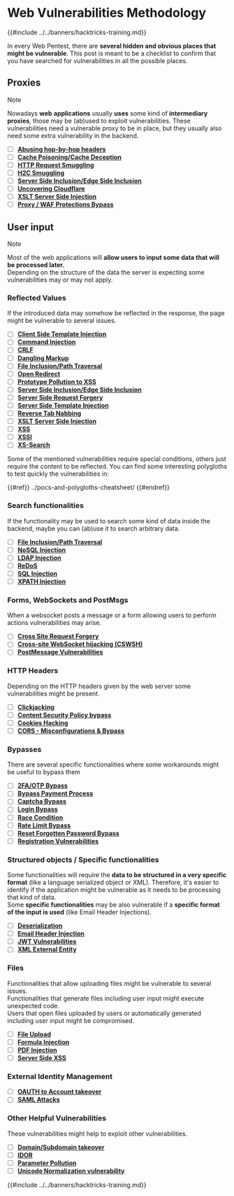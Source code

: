 # Web Vulnerabilities Methodology

{{#include ../../banners/hacktricks-training.md}}

In every Web Pentest, there are **several hidden and obvious places that might be vulnerable**. This post is meant to be a checklist to confirm that you have searched for vulnerabilities in all the possible places.

## Proxies

> [!NOTE]
> Nowadays **web** **applications** usually **uses** some kind of **intermediary** **proxies**, those may be (ab)used to exploit vulnerabilities. These vulnerabilities need a vulnerable proxy to be in place, but they usually also need some extra vulnerability in the backend.

- [ ] [**Abusing hop-by-hop headers**](../abusing-hop-by-hop-headers.md)
- [ ] [**Cache Poisoning/Cache Deception**](../cache-deception.md)
- [ ] [**HTTP Request Smuggling**](../http-request-smuggling/)
- [ ] [**H2C Smuggling**](../h2c-smuggling.md)
- [ ] [**Server Side Inclusion/Edge Side Inclusion**](../server-side-inclusion-edge-side-inclusion-injection.md)
- [ ] [**Uncovering Cloudflare**](../../network-services-pentesting/pentesting-web/uncovering-cloudflare.md)
- [ ] [**XSLT Server Side Injection**](../xslt-server-side-injection-extensible-stylesheet-language-transformations.md)
- [ ] [**Proxy / WAF Protections Bypass**](../proxy-waf-protections-bypass.md)

## **User input**

> [!NOTE]
> Most of the web applications will **allow users to input some data that will be processed later.**\
> Depending on the structure of the data the server is expecting some vulnerabilities may or may not apply.

### **Reflected Values**

If the introduced data may somehow be reflected in the response, the page might be vulnerable to several issues.

- [ ] [**Client Side Template Injection**](../client-side-template-injection-csti.md)
- [ ] [**Command Injection**](../command-injection.md)
- [ ] [**CRLF**](../crlf-0d-0a.md)
- [ ] [**Dangling Markup**](../dangling-markup-html-scriptless-injection/)
- [ ] [**File Inclusion/Path Traversal**](../file-inclusion/)
- [ ] [**Open Redirect**](../open-redirect.md)
- [ ] [**Prototype Pollution to XSS**](../deserialization/nodejs-proto-prototype-pollution/#client-side-prototype-pollution-to-xss)
- [ ] [**Server Side Inclusion/Edge Side Inclusion**](../server-side-inclusion-edge-side-inclusion-injection.md)
- [ ] [**Server Side Request Forgery**](../ssrf-server-side-request-forgery/)
- [ ] [**Server Side Template Injection**](../ssti-server-side-template-injection/)
- [ ] [**Reverse Tab Nabbing**](../reverse-tab-nabbing.md)
- [ ] [**XSLT Server Side Injection**](../xslt-server-side-injection-extensible-stylesheet-language-transformations.md)
- [ ] [**XSS**](../xss-cross-site-scripting/)
- [ ] [**XSSI**](../xssi-cross-site-script-inclusion.md)
- [ ] [**XS-Search**](../xs-search.md)

Some of the mentioned vulnerabilities require special conditions, others just require the content to be reflected. You can find some interesting polygloths to test quickly the vulnerabilities in:

{{#ref}}
../pocs-and-polygloths-cheatsheet/
{{#endref}}

### **Search functionalities**

If the functionality may be used to search some kind of data inside the backend, maybe you can (ab)use it to search arbitrary data.

- [ ] [**File Inclusion/Path Traversal**](../file-inclusion/)
- [ ] [**NoSQL Injection**](../nosql-injection.md)
- [ ] [**LDAP Injection**](../ldap-injection.md)
- [ ] [**ReDoS**](../regular-expression-denial-of-service-redos.md)
- [ ] [**SQL Injection**](../sql-injection/)
- [ ] [**XPATH Injection**](../xpath-injection.md)

### **Forms, WebSockets and PostMsgs**

When a websocket posts a message or a form allowing users to perform actions vulnerabilities may arise.

- [ ] [**Cross Site Request Forgery**](../csrf-cross-site-request-forgery.md)
- [ ] [**Cross-site WebSocket hijacking (CSWSH)**](../websocket-attacks.md)
- [ ] [**PostMessage Vulnerabilities**](../postmessage-vulnerabilities/)

### **HTTP Headers**

Depending on the HTTP headers given by the web server some vulnerabilities might be present.

- [ ] [**Clickjacking**](../clickjacking.md)
- [ ] [**Content Security Policy bypass**](../content-security-policy-csp-bypass/)
- [ ] [**Cookies Hacking**](../hacking-with-cookies/)
- [ ] [**CORS - Misconfigurations & Bypass**](../cors-bypass.md)

### **Bypasses**

There are several specific functionalities where some workarounds might be useful to bypass them

- [ ] [**2FA/OTP Bypass**](../2fa-bypass.md)
- [ ] [**Bypass Payment Process**](../bypass-payment-process.md)
- [ ] [**Captcha Bypass**](../captcha-bypass.md)
- [ ] [**Login Bypass**](../login-bypass/)
- [ ] [**Race Condition**](../race-condition.md)
- [ ] [**Rate Limit Bypass**](../rate-limit-bypass.md)
- [ ] [**Reset Forgotten Password Bypass**](../reset-password.md)
- [ ] [**Registration Vulnerabilities**](../registration-vulnerabilities.md)

### **Structured objects / Specific functionalities**

Some functionalities will require the **data to be structured in a very specific format** (like a language serialized object or XML). Therefore, it's easier to identify if the application might be vulnerable as it needs to be processing that kind of data.\
Some **specific functionalities** may be also vulnerable if a **specific format of the input is used** (like Email Header Injections).

- [ ] [**Deserialization**](../deserialization/)
- [ ] [**Email Header Injection**](../email-injections.md)
- [ ] [**JWT Vulnerabilities**](../hacking-jwt-json-web-tokens.md)
- [ ] [**XML External Entity**](../xxe-xee-xml-external-entity.md)

### Files

Functionalities that allow uploading files might be vulnerable to several issues.\
Functionalities that generate files including user input might execute unexpected code.\
Users that open files uploaded by users or automatically generated including user input might be compromised.

- [ ] [**File Upload**](../file-upload/)
- [ ] [**Formula Injection**](../formula-csv-doc-latex-ghostscript-injection.md)
- [ ] [**PDF Injection**](../xss-cross-site-scripting/pdf-injection.md)
- [ ] [**Server Side XSS**](../xss-cross-site-scripting/server-side-xss-dynamic-pdf.md)

### **External Identity Management**

- [ ] [**OAUTH to Account takeover**](../oauth-to-account-takeover.md)
- [ ] [**SAML Attacks**](../saml-attacks/)

### **Other Helpful Vulnerabilities**

These vulnerabilities might help to exploit other vulnerabilities.

- [ ] [**Domain/Subdomain takeover**](../domain-subdomain-takeover.md)
- [ ] [**IDOR**](../idor.md)
- [ ] [**Parameter Pollution**](../parameter-pollution.md)
- [ ] [**Unicode Normalization vulnerability**](../unicode-injection/)

{{#include ../../banners/hacktricks-training.md}}
